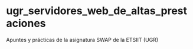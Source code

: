 # ugr_servidores_web_de_altas_prestaciones
Apuntes y prácticas de la asignatura SWAP de la ETSIIT (UGR)
